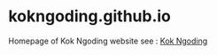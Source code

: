 <div>
<img>
</div>

# kokngoding.github.io
Homepage of Kok Ngoding website
see : 	[Kok Ngoding](https://kokngoding.github.io)
